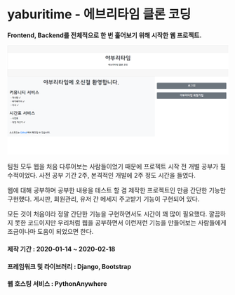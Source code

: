 # yaburitime - 에브리타임 클론 코딩

**Frontend, Backend를 전체적으로 한 번 훑어보기 위해 시작한 웹 프로젝트.**

![MainPage](yaburitime/static/image/yaburitime.png)

팀원 모두 웹을 처음 다루어보는 사람들이었기 때문에 프로젝트 시작 전 개별 공부가 필수적이었다.
사전 공부 기간 2주, 본격적인 개발에 2주 정도 시간을 들였다.  

웹에 대해 공부하며 공부한 내용을 테스트 할 겸 제작한 프로젝트인 만큼 간단한 기능만 구현했다.
게시판, 회원관리, 유저 간 메세지 주고받기 기능이 구현되어 있다. 

모든 것이 처음이라 정말 간단한 기능을 구현하면서도 시간이 꽤 많이 필요했다. 깔끔하지 못한 코드이지만
우리처럼 웹을 공부하면서 이런저런 기능을 만들어보는 사람들에게 조금이나마 도움이 되었으면 한다.  

#### 제작 기간 : 2020-01-14 ~ 2020-02-18

#### 프레임워크 및 라이브러리 : Django, Bootstrap

#### 웹 호스팅 서비스 : PythonAnywhere
